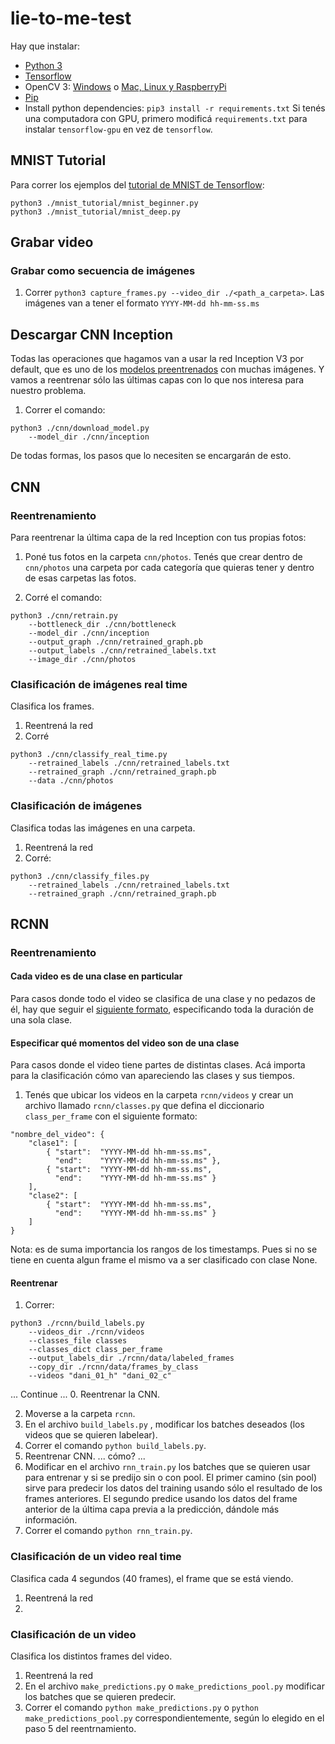 # lie-to-me-test
Hay que instalar:
- [Python 3](https://algoritmos7540-rw.tk/python)
- [Tensorflow](https://www.tensorflow.org/install)
- OpenCV 3: [Windows](https://pypi.python.org/pypi/opencv-python) o [Mac, Linux y RaspberryPi](https://www.pyimagesearch.com/opencv-tutorials-resources-guides/)
- [Pip](https://pip.pypa.io/en/stable/installing/)
- Install python dependencies: `pip3 install -r requirements.txt`
Si tenés una computadora con GPU, primero modificá `requirements.txt`
para instalar `tensorflow-gpu` en vez de `tensorflow`.

## MNIST Tutorial
Para correr los ejemplos del [tutorial de MNIST de Tensorflow](https://www.tensorflow.org/tutorials/layers):
```
python3 ./mnist_tutorial/mnist_beginner.py
python3 ./mnist_tutorial/mnist_deep.py
```

## Grabar video

### Grabar como secuencia de imágenes
1. Correr `python3 capture_frames.py --video_dir ./<path_a_carpeta>`.
Las imágenes van a tener el formato `YYYY-MM-dd hh-mm-ss.ms`

## Descargar CNN Inception
Todas las operaciones que hagamos van a usar la red Inception V3 por default, que es uno de los [modelos preentrenados](https://www.tensorflow.org/tutorials/image_recognition) con muchas imágenes.
Y vamos a reentrenar sólo las últimas capas con lo que nos interesa para nuestro problema.

1. Correr el comando:
```
python3 ./cnn/download_model.py
	--model_dir ./cnn/inception
```

De todas formas, los pasos que lo necesiten se encargarán de esto.


## CNN

### Reentrenamiento
Para reentrenar la última capa de la red Inception con tus propias fotos:

1. Poné tus fotos en la carpeta `cnn/photos`.
Tenés que crear dentro de `cnn/photos` una carpeta por cada categoría que quieras tener y dentro de esas carpetas las fotos.

2. Corré el comando:
```
python3 ./cnn/retrain.py
	--bottleneck_dir ./cnn/bottleneck
	--model_dir ./cnn/inception
	--output_graph ./cnn/retrained_graph.pb
	--output_labels ./cnn/retrained_labels.txt
	--image_dir ./cnn/photos
```

### Clasificación de imágenes real time
Clasifica los frames.

1. Reentrená la red
2. Corré
```
python3 ./cnn/classify_real_time.py
	--retrained_labels ./cnn/retrained_labels.txt
	--retrained_graph ./cnn/retrained_graph.pb
	--data ./cnn/photos
```

### Clasificación de imágenes
Clasifica todas las imágenes en una carpeta.

1. Reentrená la red
2. Corré:
```
python3 ./cnn/classify_files.py
	--retrained_labels ./cnn/retrained_labels.txt
	--retrained_graph ./cnn/retrained_graph.pb
```


## RCNN

### Reentrenamiento

#### Cada video es de una clase en particular
Para casos donde todo el video se clasifica de una clase y no pedazos de él, hay que seguir el [siguiente formato](#especificar-que-momentos-del-video-son-de-una-clase), especificando toda la duración de una sola clase.

#### Especificar qué momentos del video son de una clase
Para casos donde el video tiene partes de distintas clases.
Acá importa para la clasificación cómo van apareciendo las clases y sus tiempos.

1. Tenés que ubicar los videos en la carpeta `rcnn/videos` y crear un archivo llamado `rcnn/classes.py` que defina el diccionario `class_per_frame` con el siguiente formato:
```
"nombre_del_video": {
	"clase1": [
		{ "start":  "YYYY-MM-dd hh-mm-ss.ms",
		  "end": 	"YYYY-MM-dd hh-mm-ss.ms" },
		{ "start":  "YYYY-MM-dd hh-mm-ss.ms",
		  "end": 	"YYYY-MM-dd hh-mm-ss.ms" }
	],
	"clase2": [
		{ "start":  "YYYY-MM-dd hh-mm-ss.ms",
		  "end": 	"YYYY-MM-dd hh-mm-ss.ms" }
	]
}
```
Nota: es de suma importancia los rangos de los timestamps. Pues si no se tiene en cuenta algun frame el mismo va a ser clasificado con clase None.

#### Reentrenar

1. Correr:
```
python3 ./rcnn/build_labels.py
	--videos_dir ./rcnn/videos
	--classes_file classes
	--classes_dict class_per_frame
	--output_labels_dir ./rcnn/data/labeled_frames
	--copy_dir ./rcnn/data/frames_by_class
	--videos "dani_01_h" "dani_02_c"
```

... Continue ...
0. Reentrenar la CNN.

2. Moverse a la carpeta `rcnn`.
3. En el archivo `build_labels.py` , modificar los batches deseados (los videos que se quieren labelear).
4. Correr el comando `python build_labels.py`.
5. Reentrenar CNN. ... cómo? ...
5. Modificar en el archivo `rnn_train.py` los batches que se quieren usar para entrenar y si se predijo sin o con pool.
El primer camino (sin pool) sirve para predecir los datos del training usando sólo el resultado de los frames anteriores.
El segundo predice usando los datos del frame anterior de la última capa previa a la predicción, dándole más información.
6. Correr el comando `python rnn_train.py`.


### Clasificación de un video real time
Clasifica cada 4 segundos (40 frames), el frame que se está viendo.

1. Reentrená la red
2.

### Clasificación de un video
Clasifica los distintos frames del video.

1. Reentrená la red
2. En el archivo `make_predictions.py` o `make_predictions_pool.py` modificar los batches que se quieren predecir.
3. Correr el comando `python make_predictions.py` o `python make_predictions_pool.py` correspondientemente, según lo elegido en el paso 5 del reentrnamiento.
